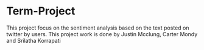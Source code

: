 # Term-Project
This project focus on the sentiment analysis based on the text posted on twitter by users.
This project work is done by Justin Mcclung, Carter Mondy and Srilatha Korrapati
